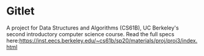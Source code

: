 # Gitlet
A project for Data Structures and Algorithms (CS61B), UC Berkeley's second introductory computer science course.
Read the full specs here:https://inst.eecs.berkeley.edu/~cs61b/sp20/materials/proj/proj3/index.html
